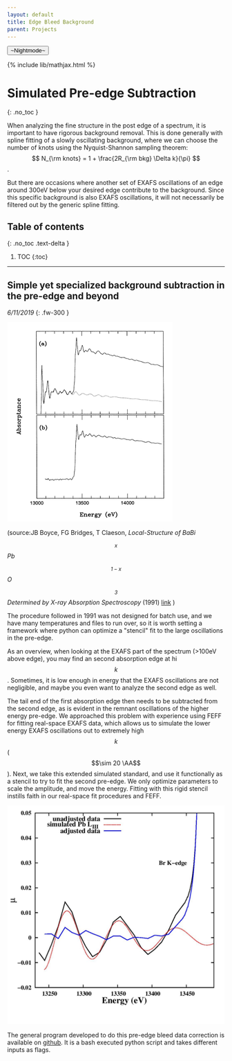 ```yaml
---
layout: default
title: Edge Bleed Background
parent: Projects
---
```

<button class="btn js-toggle-dark-mode">~Nightmode~</button>

<script>
const toggleDarkMode = document.querySelector('.js-toggle-dark-mode')
const cssFile = document.querySelector('[rel="stylesheet"]')
const originalCssRef = cssFile.getAttribute('href')
const darkModeCssRef = originalCssRef.replace('just-the-docs.css', 'dark-mode-preview.css')

addEvent(toggleDarkMode, 'click', function(){
  if (cssFile.getAttribute('href') === originalCssRef) {
    cssFile.setAttribute('href', darkModeCssRef)
  } else {
    cssFile.setAttribute('href', originalCssRef)
  }
})
</script>


{% include lib/mathjax.html %}

# Simulated Pre-edge Subtraction 

{: .no_toc } 

When analyzing the fine structure
in the post edge of a spectrum, it is important to have rigorous background
removal. This is done generally with spline fitting of a slowly oscillating
background, where we can choose the number of knots using the Nyquist-Shannon sampling theorem:   $$ N_{\rm knots}  =  1 + \frac{2R_{\rm bkg} \Delta k}{\pi} $$ .

But there are occasions where another set of EXAFS oscillations of an edge around 300eV below your desired edge contribute to the background. Since this specific background is also EXAFS oscillations, it will not necessarily be filtered out by the generic spline fitting. 


## Table of contents
{: .no_toc .text-delta }

1. TOC
{:toc}

---
## Simple yet specialized background subtraction in the pre-edge and beyond
*6/11/2019*
{: .fw-300 }


![](/assets/predge_bleed_91.png)

(source:JB Boyce, FG Bridges, T Claeson, *Local-Structure of BaBi$$_x$$Pb$$_{1-x}$$O$$_3$$ Determined by X-ray Absorption Spectroscopy* (1991) [link](/assets/bridgeboyce91.pdf) )

The procedure followed in 1991 was not designed for batch use, and we have many
temperatures and files to run over, so it is worth setting a framework where
python can optimize a "stencil" fit to the large oscillations in the pre-edge.

As an overview, when looking at the EXAFS part of the spectrum (>100eV above
edge), you may find an second absorption edge at hi $$k$$. Sometimes, it is low
enough in energy that the EXAFS oscillations are not negligible, and maybe you
even want to analyze the second edge as well. 

The tail end of the first absorption edge then needs to be subtracted from the
second edge, as is evident in the remnant oscillations of the higher energy
pre-edge. We approached this problem with experience using FEFF for fitting
real-space EXAFS data, which allows us to simulate the lower energy EXAFS
oscillations out to extremely high $$k$$ ($$\sim 20 \AA$$). Next, we take this
extended simulated standard, and use it functionally as a stencil to try to fit
the second pre-edge. We only optimize parameters to scale the amplitude, and
move the energy. Fitting with this rigid stencil instills faith in our real-space fit procedures and FEFF.

![](/assets/esfit_stenc.jpg)


The general program developed to do this pre-edge bleed data correction is available on [github](https://github.com/cmackeen/exafsbk). It is a bash executed python script and takes different inputs as flags. 
